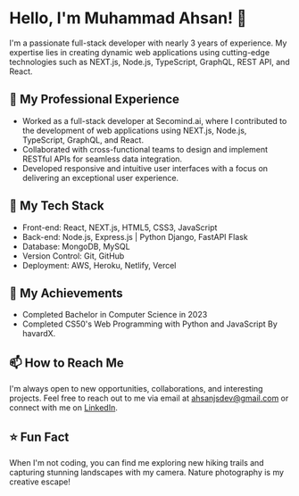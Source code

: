 # Hello, I'm Muhammad Ahsan! 👋

I'm a passionate full-stack developer with nearly 3 years of experience. My expertise lies in creating dynamic web applications using cutting-edge technologies such as NEXT.js, Node.js, TypeScript, GraphQL, REST API, and React.

## 💼 My Professional Experience

- Worked as a full-stack developer at Secomind.ai, where I contributed to the development of web applications using NEXT.js, Node.js, TypeScript, GraphQL, and React.
- Collaborated with cross-functional teams to design and implement RESTful APIs for seamless data integration.
- Developed responsive and intuitive user interfaces with a focus on delivering an exceptional user experience.

## 🚀 My Tech Stack

- Front-end: React, NEXT.js, HTML5, CSS3, JavaScript
- Back-end: Node.js, Express.js | Python Django, FastAPI Flask
- Database: MongoDB, MySQL
- Version Control: Git, GitHub
- Deployment: AWS, Heroku, Netlify, Vercel

## 🌟 My Achievements

- Completed Bachelor in Computer Science in 2023
- Completed CS50's Web Programming with Python and JavaScript By havardX.

## 📫 How to Reach Me

I'm always open to new opportunities, collaborations, and interesting projects. Feel free to reach out to me via email at ahsanjsdev@gmail.com or connect with me on [LinkedIn](https://www.linkedin.com/in/ahsan131-hub).

## ⭐️ Fun Fact

When I'm not coding, you can find me exploring new hiking trails and capturing stunning landscapes with my camera. Nature photography is my creative escape!

